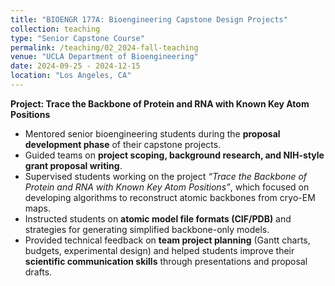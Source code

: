 ```yaml
---
title: "BIOENGR 177A: Bioengineering Capstone Design Projects"
collection: teaching
type: "Senior Capstone Course"
permalink: /teaching/02_2024-fall-teaching
venue: "UCLA Department of Bioengineering"
date: 2024-09-25 - 2024-12-15
location: "Los Angeles, CA"
---
```


**Project: Trace the Backbone of Protein and RNA with Known Key Atom Positions**

- Mentored senior bioengineering students during the **proposal development phase** of their capstone projects.  
- Guided teams on **project scoping, background research, and NIH-style grant proposal writing**.  
- Supervised students working on the project *“Trace the Backbone of Protein and RNA with Known Key Atom Positions”*, which focused on developing algorithms to reconstruct atomic backbones from cryo-EM maps.  
- Instructed students on **atomic model file formats (CIF/PDB)** and strategies for generating simplified backbone-only models.  
- Provided technical feedback on **team project planning** (Gantt charts, budgets, experimental design) and helped students improve their **scientific communication skills** through presentations and proposal drafts.  


